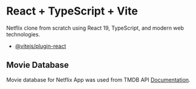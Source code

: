 # React + TypeScript + Vite

Netflix clone from scratch using React 19, TypeScript, and modern web technologies.

- [@vitejs/plugin-react](https://vite.dev/)

## Movie Database

Movie database for Netflix App was used from TMDB API [Documentation](https://developer.themoviedb.org/docs/getting-started).
